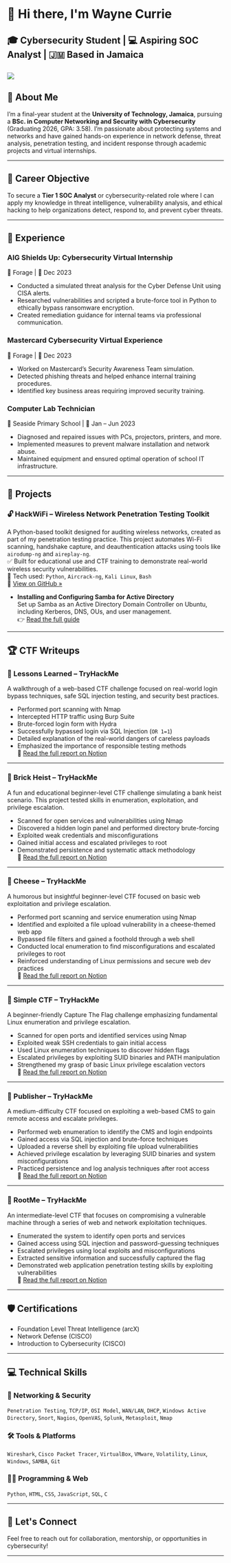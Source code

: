 # 👋 Hi there, I'm Wayne Currie  
🎓 Cybersecurity Student | 💻 Aspiring SOC Analyst | 🇯🇲 Based in Jamaica 
---
<a href="https://www.linkedin.com/in/wayne-currie-971176360/"><img src="https://img.shields.io/badge/-LinkedIn-0072b1?&style=for-the-badge&logo=linkedin&logoColor=white" /></a>
---

## 🧠 About Me  
I’m a final-year student at the **University of Technology, Jamaica**, pursuing a **BSc. in Computer Networking and Security with Cybersecurity** (Graduating 2026, GPA: 3.58). I’m passionate about protecting systems and networks and have gained hands-on experience in network defense, threat analysis, penetration testing, and incident response through academic projects and virtual internships.

---

## 🎯 Career Objective  
To secure a **Tier 1 SOC Analyst** or cybersecurity-related role where I can apply my knowledge in threat intelligence, vulnerability analysis, and ethical hacking to help organizations detect, respond to, and prevent cyber threats.

---
## 💼 Experience

### AIG Shields Up: Cybersecurity Virtual Internship  
📍 Forage | 📅 Dec 2023  
- Conducted a simulated threat analysis for the Cyber Defense Unit using CISA alerts.  
- Researched vulnerabilities and scripted a brute-force tool in Python to ethically bypass ransomware encryption.  
- Created remediation guidance for internal teams via professional communication.

### Mastercard Cybersecurity Virtual Experience  
📍 Forage | 📅 Dec 2023  
- Worked on Mastercard’s Security Awareness Team simulation.  
- Detected phishing threats and helped enhance internal training procedures. 
- Identified key business areas requiring improved security training.

### Computer Lab Technician  
📍 Seaside Primary School | 📅 Jan – Jun 2023  
- Diagnosed and repaired issues with PCs, projectors, printers, and more.  
- Implemented measures to prevent malware installation and network abuse.  
- Maintained equipment and ensured optimal operation of school IT infrastructure.

---
## 🧪 Projects

### 🔓 HackWiFi – Wireless Network Penetration Testing Toolkit  
A Python-based toolkit designed for auditing wireless networks, created as part of my penetration testing practice. This project automates Wi-Fi scanning, handshake capture, and deauthentication attacks using tools like `airodump-ng` and `aireplay-ng`.  
✅ Built for educational use and CTF training to demonstrate real-world wireless security vulnerabilities.  
🔧 Tech used: `Python`, `Aircrack-ng`, `Kali Linux`, `Bash`  
📎 [View on GitHub »](https://github.com/whoiscurrie/hackwifi)

- **Installing and Configuring Samba for Active Directory**  
  Set up Samba as an Active Directory Domain Controller on Ubuntu, including Kerberos, DNS, OUs, and user management.  
  👉 [Read the full guide](https://github.com/whoiscurrie/Installing-and-Configuring-Samba-for-Active-Directory/blob/main/installing_samba.md)

---
## 🏆 CTF Writeups
### 🔐 Lessons Learned – TryHackMe  
A walkthrough of a web-based CTF challenge focused on real-world login bypass techniques, safe SQL injection testing, and security best practices.  
- Performed port scanning with Nmap  
- Intercepted HTTP traffic using Burp Suite  
- Brute-forced login form with Hydra  
- Successfully bypassed login via SQL Injection (`OR 1=1`)  
- Detailed explanation of the real-world dangers of careless payloads  
- Emphasized the importance of responsible testing methods  
📄 [Read the full report on Notion](https://www.notion.so/Lessons-Learned-THM-79335f2ba80444049df5708523d8f0d2?pvs=4)
---
### 🧱 Brick Heist – TryHackMe  
A fun and educational beginner-level CTF challenge simulating a bank heist scenario. This project tested skills in enumeration, exploitation, and privilege escalation.  
- Scanned for open services and vulnerabilities using Nmap  
- Discovered a hidden login panel and performed directory brute-forcing  
- Exploited weak credentials and misconfigurations  
- Gained initial access and escalated privileges to root  
- Demonstrated persistence and systematic attack methodology  
📄 [Read the full report on Notion](https://www.notion.so/Brick-Heist-THM-11722cd1659c80aead13c91995bb725f?pvs=4)
---
### 🧀 Cheese – TryHackMe  
A humorous but insightful beginner-level CTF focused on basic web exploitation and privilege escalation.  
- Performed port scanning and service enumeration using Nmap  
- Identified and exploited a file upload vulnerability in a cheese-themed web app  
- Bypassed file filters and gained a foothold through a web shell  
- Conducted local enumeration to find misconfigurations and escalated privileges to root  
- Reinforced understanding of Linux permissions and secure web dev practices  
📄 [Read the full report on Notion](https://www.notion.so/Cheese-THM-c288e2bb13f14c4ea90b5b3e35761c01?pvs=4)
---
### 🧨 Simple CTF – TryHackMe  
A beginner-friendly Capture The Flag challenge emphasizing fundamental Linux enumeration and privilege escalation.  
- Scanned for open ports and identified services using Nmap  
- Exploited weak SSH credentials to gain initial access  
- Used Linux enumeration techniques to discover hidden flags  
- Escalated privileges by exploiting SUID binaries and PATH manipulation  
- Strengthened my grasp of basic Linux privilege escalation vectors  
📄 [Read the full report on Notion](https://www.notion.so/Simple-CTF-THM-11822cd1659c80dabb45e92fa7c7a8bd?pvs=4)
---
### 📰 Publisher – TryHackMe  
A medium-difficulty CTF focused on exploiting a web-based CMS to gain remote access and escalate privileges.  
- Performed web enumeration to identify the CMS and login endpoints  
- Gained access via SQL injection and brute-force techniques  
- Uploaded a reverse shell by exploiting file upload vulnerabilities  
- Achieved privilege escalation by leveraging SUID binaries and system misconfigurations  
- Practiced persistence and log analysis techniques after root access  
📄 [Read the full report on Notion](https://www.notion.so/Publisher-THM-11922cd1659c807bbd66d09e3f1ae6d1?pvs=4)
---
### 🧩 RootMe – TryHackMe  
An intermediate-level CTF that focuses on compromising a vulnerable machine through a series of web and network exploitation techniques.  
- Enumerated the system to identify open ports and services  
- Gained access using SQL injection and password-guessing techniques  
- Escalated privileges using local exploits and misconfigurations  
- Extracted sensitive information and successfully captured the flag  
- Demonstrated web application penetration testing skills by exploiting vulnerabilities  
📄 [Read the full report on Notion](https://www.notion.so/RootMe-THM-11a22cd1659c80a48241dd207ff39141?pvs=4)



---

## 🛡️ Certifications  
- Foundation Level Threat Intelligence (arcX)  
- Network Defense (CISCO)  
- Introduction to Cybersecurity (CISCO)

---

## 💻 Technical Skills  

### 🧵 Networking & Security  
`Penetration Testing`, `TCP/IP`, `OSI Model`, `WAN/LAN`, `DHCP`, `Windows Active Directory`, `Snort`, `Nagios`, `OpenVAS`, `Splunk`, `Metasploit`, `Nmap`

### 🛠 Tools & Platforms  
`Wireshark`, `Cisco Packet Tracer`, `VirtualBox`, `VMware`, `Volatility`, `Linux`, `Windows`, `SAMBA`, `Git`

### 🧑‍💻 Programming & Web  
`Python`, `HTML`, `CSS`, `JavaScript`, `SQL`, `C`

---

## 🚀 Let's Connect  
Feel free to reach out for collaboration, mentorship, or opportunities in cybersecurity!



---
